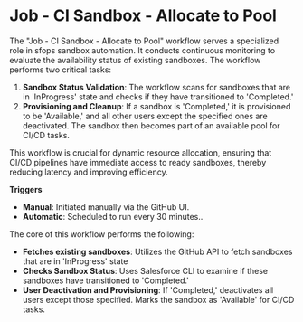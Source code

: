 # Job - CI Sandbox - Allocate to Pool

The "Job - CI Sandbox - Allocate to Pool" workflow serves a specialized role in sfops sandbox automation. It conducts continuous monitoring to evaluate the availability status of existing sandboxes. The workflow performs two critical tasks:

1. **Sandbox Status Validation**: The workflow scans for sandboxes that are in 'InProgress' state and checks if they have transitioned to 'Completed.'
2. **Provisioning and Cleanup**: If a sandbox is 'Completed,' it is provisioned to be 'Available,' and all other users except the specified ones are deactivated. The sandbox then becomes part of an available pool for CI/CD tasks.

This workflow is crucial for dynamic resource allocation, ensuring that CI/CD pipelines have immediate access to ready sandboxes, thereby reducing latency and improving efficiency.

**Triggers**

* **Manual**: Initiated manually via the GitHub UI.
* **Automatic**: Scheduled to run every 30 minutes..

The core of this workflow performs the following:

* **Fetches existing sandboxes**: Utilizes the GitHub API to fetch sandboxes that are in 'InProgress' state
* **Checks Sandbox Status**: Uses Salesforce CLI to examine if these sandboxes have transitioned to 'Completed.'
* **User Deactivation and Provisioning**: If 'Completed,' deactivates all users except those specified. Marks the sandbox as 'Available' for CI/CD tasks.
